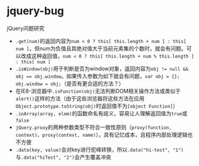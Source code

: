 jquery-bug
==========

jQuery问题研究

- `.get(num)`的返回内容为`num < 0 ? this[ this.length + num ] : this[ num ]`，但num为负值且其绝对值大于当前元素集的个数时，就会有问题。可以改成这种返回值，`num < 0 ? this[ this.length + num % this.length ] : this[ num ]`
- `.isWindow(obj)`用于判断是否为window对象，返回内容为`obj != null && obj == obj.window`。如果传入参数为如下就会有问题，`var obj = {}; obj.window = obj;`（是否有更合适的方法？）
- 在IE8-浏览器中`.isFunction(obj)`无法判断DOM相关操作方法或类似于`alert()`这样的方法（由于这些浏览器将这些方法在应用`Object.prototype.toString(obj)`时返回值不为`[object Function]`）
- `.inArray(array, elem)`的函数命名有歧义，容易让人理解返回值为`true`或`false`
- `jQuery.proxy`的两种参数类型不符合一致性原则（`proxy(function, context)`、`proxy(context, name)`），具有记忆成本，且程序内部处理逻辑也不方便
- `.data(key, value)`会对key进行驼峰转换，所以`.data("hi-test", "1")`与`.data("hiTest", "2")`会产生覆盖冲突
